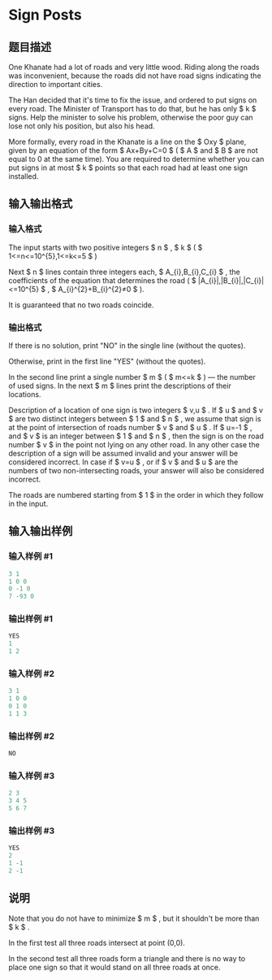 # Sign Posts

## 题目描述

One Khanate had a lot of roads and very little wood. Riding along the roads was inconvenient, because the roads did not have road signs indicating the direction to important cities.

The Han decided that it's time to fix the issue, and ordered to put signs on every road. The Minister of Transport has to do that, but he has only $ k $ signs. Help the minister to solve his problem, otherwise the poor guy can lose not only his position, but also his head.

More formally, every road in the Khanate is a line on the $ Oxy $ plane, given by an equation of the form $ Ax+By+C=0 $ ( $ A $ and $ B $ are not equal to 0 at the same time). You are required to determine whether you can put signs in at most $ k $ points so that each road had at least one sign installed.

## 输入输出格式

### 输入格式

The input starts with two positive integers $ n $ , $ k $ ( $ 1<=n<=10^{5},1<=k<=5 $ )

Next $ n $ lines contain three integers each, $ A_{i},B_{i},C_{i} $ , the coefficients of the equation that determines the road ( $ |A_{i}|,|B_{i}|,|C_{i}|<=10^{5} $ , $ A_{i}^{2}+B_{i}^{2}≠0 $ ).

It is guaranteed that no two roads coincide.

### 输出格式

If there is no solution, print "NO" in the single line (without the quotes).

Otherwise, print in the first line "YES" (without the quotes).

In the second line print a single number $ m $ ( $ m<=k $ ) — the number of used signs. In the next $ m $ lines print the descriptions of their locations.

Description of a location of one sign is two integers $ v,u $ . If $ u $ and $ v $ are two distinct integers between $ 1 $ and $ n $ , we assume that sign is at the point of intersection of roads number $ v $ and $ u $ . If $ u=-1 $ , and $ v $ is an integer between $ 1 $ and $ n $ , then the sign is on the road number $ v $ in the point not lying on any other road. In any other case the description of a sign will be assumed invalid and your answer will be considered incorrect. In case if $ v=u $ , or if $ v $ and $ u $ are the numbers of two non-intersecting roads, your answer will also be considered incorrect.

The roads are numbered starting from $ 1 $ in the order in which they follow in the input.

## 输入输出样例

### 输入样例 #1

```cpp
3 1
1 0 0
0 -1 0
7 -93 0

```
### 输出样例 #1

```cpp
YES
1
1 2

```
### 输入样例 #2

```cpp
3 1
1 0 0
0 1 0
1 1 3

```
### 输出样例 #2

```cpp
NO

```
### 输入样例 #3

```cpp
2 3
3 4 5
5 6 7

```
### 输出样例 #3

```cpp
YES
2
1 -1
2 -1

```
## 说明

Note that you do not have to minimize $ m $ , but it shouldn't be more than $ k $ .

In the first test all three roads intersect at point (0,0).

In the second test all three roads form a triangle and there is no way to place one sign so that it would stand on all three roads at once.

